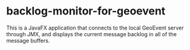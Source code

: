 backlog-monitor-for-geoevent
============================

This is a JavaFX application that connects to the local GeoEvent server through JMX, and displays the current message backlog in all of the message buffers.
